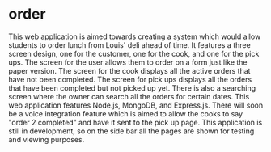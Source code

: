 # order
This web application is aimed towards creating a system which would allow students to order lunch from Louis' deli ahead of time. It features a three screen design, one for the customer, one for the cook, and one for the pick ups. The screen for the user allows them to order on a form just like the paper version. The screen for the cook displays all the active orders that have not been completed. The screen for pick ups displays all the orders that have been completed but not picked up yet. There is also a searching screen where the owner can search all the orders for certain dates. This web application features Node.js, MongoDB, and Express.js. There will soon be a voice integration feature which is aimed to allow the cooks to say "order 2 completed" and have it sent to the pick up page.
This application is still in development, so on the side bar all the pages are shown for testing and viewing purposes.
